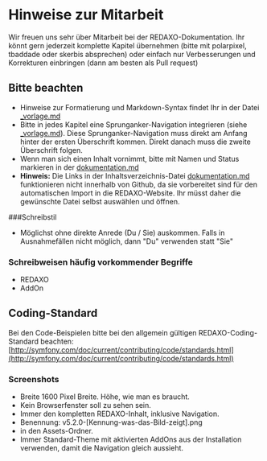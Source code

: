 # Hinweise zur Mitarbeit

Wir freuen uns sehr über Mitarbeit bei der REDAXO-Dokumentation. Ihr könnt gern jederzeit komplette Kapitel übernehmen (bitte mit polarpixel, tbaddade oder skerbis absprechen) oder einfach nur Verbesserungen und Korrekturen einbringen (dann am besten als Pull request)

## Bitte beachten

- Hinweise zur Formatierung und Markdown-Syntax findet Ihr in der Datei [_vorlage.md](_vorlage.md)
- Bitte in jedes Kapitel eine Sprunganker-Navigation integrieren (siehe [_vorlage.md](_vorlage.md)). Diese Sprunganker-Navigation muss direkt am Anfang hinter der ersten Überschrift kommen. Direkt danach muss die zweite Überschrift folgen.
- Wenn man sich einen Inhalt vornimmt, bitte mit Namen und Status markieren in der [dokumentation.md](dokumentation.md)
- **Hinweis:** Die Links in der Inhaltsverzeichnis-Datei [dokumentation.md](dokumentation.md) funktionieren nicht innerhalb von Github, da sie vorbereitet sind für den automatischen Import in die REDAXO-Website. Ihr müsst daher die gewünschte Datei selbst auswählen und öffnen.

###Schreibstil

- Möglichst ohne direkte Anrede (Du / Sie) auskommen. Falls in Ausnahmefällen nicht möglich, dann "Du" verwenden statt "Sie"

### Schreibweisen häufig vorkommender Begriffe

- REDAXO
- AddOn

## Coding-Standard

Bei den Code-Beispielen bitte bei den allgemein gültigen REDAXO-Coding-Standard beachten:
[http://symfony.com/doc/current/contributing/code/standards.html](http://symfony.com/doc/current/contributing/code/standards.html)

### Screenshots

- Breite 1600 Pixel Breite. Höhe, wie man es braucht.
- Kein Browserfenster soll zu sehen sein.
- Immer den kompletten REDAXO-Inhalt, inklusive Navigation.
- Benennung: v5.2.0-[Kennung-was-das-Bild-zeigt].png 
- in den Assets-Ordner. 
- Immer Standard-Theme mit aktivierten AddOns aus der Installation verwenden, damit die Navigation gleich aussieht.


